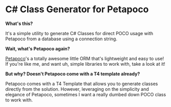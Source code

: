 # C# Class Generator for Petapoco 

**What's this?**

It's a simple utility to generate C# Classes for direct POCO usage with Petapoco from a database using a connection string.

**Wait, what's Petapoco again?**

[Petapoco](https://github.com/CollaboratingPlatypus/PetaPoco)'s a totally awesome little ORM that's lightweight and easy to use! If you're like me, and want uh, simple libraries to work with, take a look at it!

**But why? Doesn't Petapoco come with a T4 template already?**

Petapoco comes with a T4 Template that allows you to generate classes directly from the solution. However, leveraging on the simplicity and elegance of Petapoco, sometimes I want a really dumbed down POCO class to work with.
